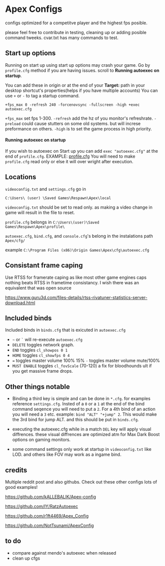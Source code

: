 # Apex Configs
configs optimized for a competitve player and the highest fps posible.

please feel free to contribute in testing, cleaning up or adding posible command tweeks. cvar.txt has many commands to test.

## Start up options
Running on start up using start up options may crash your game. Go by ```profile.cfg``` method if you are having issues. scroll to **Running autoexec on startup**.

You can add these in origin or at the end of your **Target:** path in your desktop shortcut's properties(helps if you have multiple accounts) You can use ```+``` or ```-``` to tag a startup command.

```+fps_max 0 -refresh 240 -forcenovsync -fullscreen -high +exec autoexec.cfg```

```+fps_max``` set fps 1-300.
```-refresh``` add the hz of you monitor's refreshrate.
```-preload``` could cause stutters on some old systems. but will increse preformance on others.
```-high``` is to set the game process in high priority.

#### Running autoexec on startup

If you wish to autoexec on Start up you can add ```exec "autoexec.cfg"``` at the end of ```profile.cfg```. EXAMPLE: [profile.cfg](https://raw.githubusercontent.com/240hz/ApexConfigs/master/profile.cfg) You will need to make ```profile.cfg``` read only or else it will over wright after execution. 


## Locations

```videoconfig.txt``` and ```settings.cfg``` go in 

```C:\Users\ (user) \Saved Games\Respawn\Apex\local```

```videoconfig.txt``` should be set to read only. as making a video change in game will result in the file to reset.

```profile.cfg``` belongs in ```C:\Users\(user)\Saved Games\Respawn\Apex\profile\``` 

```autoexec.cfg```,   ```bind.cfg```, and ```console.cfg```'s belong in the instalations path ```Apex/cfg/```

example ```C:\Program Files (x86)\Origin Games\Apex\cfg\autoexec.cfg```

## Consistant frame caping

Use RTSS for framerate caping as like most other game engines caps nothing beats RTSS in frametime consistancy. I wish there was an equivalent that was open source

https://www.guru3d.com/files-details/rtss-rivatuner-statistics-server-download.html

## Included binds

Included binds in ```binds.cfg``` that is exicuted in ```autoexec.cfg```

 - ```~``` or ``` ` ``` will re-execute ```autoexec.cfg```
 - ```DELETE``` toggles network graph.
 - ```END``` toggles ```cl_showpos 0 1```
 - ```HOME``` toggles ```cl_showfps 0 4```
 - ```=``` toggles master volume 100% 15% ```-``` toggles master volume mute/100%
 - ```MUST ENABLE``` toggles ```cl_fovScale``` (70-120) a fix for bloodhounds ult if you get massive frame drops.

## Other things notable 

- Binding a third key is simple and can be done in ```*.cfg```. for examples reference ```settings.cfg```. Insted of a ```0``` or a ```1``` at the end of the bind command seqence you will need to put a ```2```. For a 4th bind of an action you will need a ```3``` etc. example: ```bind "ALT" "+jump" 2```. This would make the 3rd bind for jump ALT. and this should be put in ```binds.cfg```.

- executing the autoexec.cfg while in a match ```DEL``` key will apply visual diffrences. these visual diffrences are optimized atm for Max Dark Boost options on gaming monitors.

- some command settings only work at startup in ```videoconfig.txt``` like LOD. and others like FOV may work as a ingame bind.

## credits
Multiple reddit post and also githubs. Check out these other configs lots of good examples!

https://github.com/kALLEBALIK/Apex-config

https://github.com/IY/RatzAutoexec

https://github.com/r1ft4469/Apex_Config

https://github.com/NotTsunami/ApexConfig

## to do

- compare against mendo's autoexec when released
- clean up cfgs
